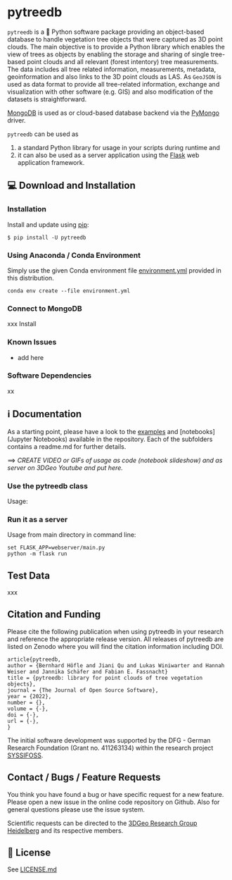 # pytreedb

`pytreedb` is a 🐍 Python software package providing an object-based database to handle vegetation tree objects that were captured as 3D point clouds. The main objective is to provide a Python library which enables the view of trees as objects by enabling the storage and sharing of single tree-based point clouds and all relevant (forest intentory) tree measurements. The data includes all tree related information, measurements, metadata, geoinformation and also links to the 3D point clouds as LAS. As `GeoJSON` is used as data format to provide all tree-related information, exchange and visualization with other software (e.g. GIS) and also modification of the datasets is straightforward.

[MongoDB](https://www.mongodb.com/) is used as  or cloud-based database backend via the [PyMongo](https://pypi.org/project/pymongo/) driver.

`pytreedb` can be used as 
1. a standard Python library for usage in your scripts during runtime and 
2. it can also be used as a server application using the [Flask](https://pypi.org/project/Flask/) web application framework. 


## 💻 Download and Installation

### Installation
Install and update using [pip](https://pypi.org/):

`$ pip install -U pytreedb`

### Using Anaconda / Conda Environment
Simply use the given Conda environment file [environment.yml](environment.yml) provided in this distribution.

```
conda env create --file environment.yml
```

### Connect to MongoDB
xxx
Install 

### Known Issues
- add here

### Software Dependencies

xx


## ℹ Documentation

As a starting point, please have a look to the [examples](examples) and [notebooks](Jupyter Notebooks) available in the repository. Each of the subfolders contains a readme.md for further details.

==> _CREATE VIDEO or GIFs of usage as code (notebook slideshow) and as server on 3DGeo Youtube and put here._

### Use the pytreedb class
Usage: 


### Run it as a server
Usage from main directory in command line:
```
set FLASK_APP=webserver/main.py
python -m flask run
```



## Test Data
xxx

## Citation and Funding
Please cite the following publication when using pytreedb in your research and reference the appropriate release version. All releases of pytreedb are listed on Zenodo where you will find the citation information including DOI.

```
article{pytreedb,
author = {Bernhard Höfle and Jiani Qu and Lukas Winiwarter and Hannah Weiser and Jannika Schäfer and Fabian E. Fassnacht}
title = {pytreedb: library for point clouds of tree vegetation objects},
journal = {The Journal of Open Source Software},
year = {2022},
number = {},
volume = {-},
doi = {-},
url = {-},
} 
 ```

The initial software development was supported by the DFG - German Research Foundation (Grant no. 411263134) within the research project [SYSSIFOSS](uni-heidelberg.de/syssifoss).

## Contact / Bugs / Feature Requests

You think you have found a bug or have specific request for a new feature. Please open a new issue in the online code repository on Github. Also for general questions please use the issue system. 

Scientific requests can be directed to the [3DGeo Research Group Heidelberg](https://uni-heidelberg.de/3dgeo) and its respective members.

## 📜 License

See [LICENSE.md](LICENSE.md)
